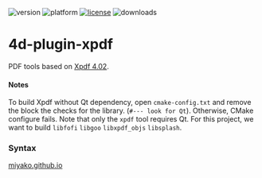 ![version](https://img.shields.io/badge/version-17%2B-3E8B93)
![platform](https://img.shields.io/static/v1?label=platform&message=osx-64%20|%20win-32%20|%20win-64&color=blue)
[![license](https://img.shields.io/github/license/miyako/4d-plugin-xpdf)](LICENSE)
![downloads](https://img.shields.io/github/downloads/miyako/4d-plugin-xpdf/total)

# 4d-plugin-xpdf
PDF tools based on [Xpdf 4.02](https://www.xpdfreader.com/opensource.html).

#### Notes

To build Xpdf without Qt dependency, open ``cmake-config.txt`` and remove the block the checks for the library. (``#--- look for Qt``). Otherwise, CMake configure fails. Note that only the ``xpdf`` tool requires Qt. For this project, we want to build ``libfofi`` ``libgoo`` ``libxpdf_objs`` ``libsplash``.

### Syntax

[miyako.github.io](https://miyako.github.io/2020/04/19/4d-plugin-xpdf.html)
